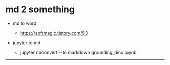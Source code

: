 # md 2 something

- md to word

  - https://softmagic.tistory.com/93

- jupyter to md
  - jupyter nbconvert --to markdown grounding_dino.ipynb

---
